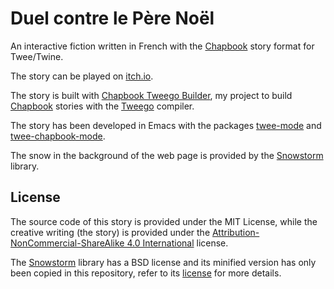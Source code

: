 # Duel contre le Père Noël

An interactive fiction written in French with the [Chapbook](https://github.com/klembot/chapbook) story format for Twee/Twine.

The story can be played on [itch.io](https://magoyette.itch.io/duel-contre-le-pere-noel).

The story is built with [Chapbook Tweego Builder](https://github.com/magoyette/chapbook-tweego-builder), my project to build [Chapbook](https://github.com/klembot/chapbook) stories with the [Tweego](https://www.motoslave.net/tweego/) compiler.

The story has been developed in Emacs with the packages [twee-mode](https://github.com/magoyette/twee-mode) and [twee-chapbook-mode](https://github.com/magoyette/twee-chapbook-mode).

The snow in the background of the web page is provided by the [Snowstorm](https://github.com/scottschiller/Snowstorm) library.

## License

The source code of this story is provided under the MIT License, while the creative writing (the story) is provided under the [Attribution-NonCommercial-ShareAlike 4.0 International](http://creativecommons.org/licenses/by-nc-sa/4.0/) license.

The [Snowstorm](https://github.com/scottschiller/Snowstorm) library has a BSD license and its minified version has only been copied in this repository, refer to its [license](https://github.com/scottschiller/Snowstorm/blob/master/license.txt) for more details.
